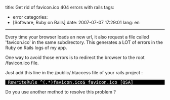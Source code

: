 title: Get rid of favicon.ico 404 errors with rails
tags:
- error
categories:
- [Software, Ruby on Rails]
date: 2007-07-07 17:29:01
lang: en
---

Every time your browser loads an new url, it also request a file
called 'favicon.ico' in the same subdirectory. This generates a LOT of
errors in the Ruby on Rails logs of my app.

One way to avoid those errors is to redirect the browser to the root /favicon.ico file.

Just add this line in the /public/.htaccess file of your rails project :

<pre style="background-color: black;color: white"> RewriteRule ^(.*)favicon.ico$ favicon.ico [QSA]
</pre>

Do you use another method to resolve this problem ?